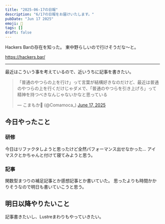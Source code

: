```yaml
---
title: "2025-06-17の日報"
description: "6/17の日報をお届けいたします。"
pubDate: "Jun 17 2025"
emoji: 🦊
tags: []
draft: false
---
```


Hackers Barの存在を知った。 東中野らしいので行けそうだな〜と。

https://hackers.bar/

---

最近はこういう事を考えているので、近いうちに記事を書きたい。

<blockquote class="twitter-tweet"><p lang="ja" dir="ltr">「普通のやつらの上を行け」って言葉が結構好きなのだけど、最近は普通のやつらの上を行くだけじゃダメで、「普通のやつらを引き上げろ」って精神を持つべきなんじゃないかなと思っている</p>&mdash; こまもか🦊 (@Comamoca_) <a href="https://twitter.com/Comamoca_/status/1934996621781352645?ref_src=twsrc%5Etfw">June 17, 2025</a></blockquote> <script async src="https://platform.twitter.com/widgets.js" charset="utf-8"></script>

## 今日やったこと

### 研修

今日はリファクタしようと思ったけど全然パフォーマンス出せなかった...
アイマスクとかちゃんと付けて寝てみようと思う。

### 記事

関数型まつりの補足記事とか感想記事とか書いていた。
思ったよりも時間かかりそうなので明日も書いていこうと思う。

## 明日以降やりたいこと

記事書きたいし、Lustreまわりもやっていきたい。
